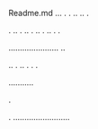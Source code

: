 Readme.md
...
.
.
..
..
.














.
..
.
..
.
..
.
..
.
.

......................
..

..
.
..
.
.
.




...........







.



.
.........................